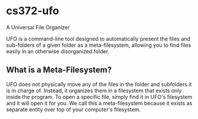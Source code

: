 # cs372-ufo
A Universal File Organizer

UFO is a command-line tool designed to automatically present the files and sub-folders of a given folder as a meta-filesystem, allowing you to find files easily in an otherwise disorganized folder.

## What is a Meta-Filesystem?
UFO does not physically move any of the files in the folder and subfolders it is in charge of. Instead, it organizes them in a filesystem that exists only inside the program. To open a specific file, simply find it in UFO's filesystem and it will open it for you. We call this a meta-filesystem because it exists as separate entity over top of your computer's filesystem.
